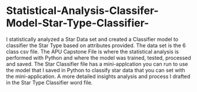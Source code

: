 # Statistical-Analysis-Classifer-Model-Star-Type-Classifier-
I statistically analyzed a Star Data set and created a Classifier model to classifier the Star Type based on attributes provided. The data set is the 6 class csv file. The APU Capstone File is where the statistical analysis is performed with Python and where the model was trained, tested, processed and saved. The Star Classifier file has a mini-applcation you can run to use the model that I saved in Python to classify star data that you can set with the mini-application. A more detailed insights analysis and process I drafted in the Star Type Classifier word file. 
